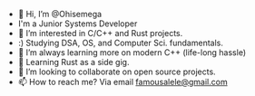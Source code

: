 - 👋 Hi, I’m @Ohisemega
- I'm a Junior Systems Developer
- 👀 I’m interested in C/C++ and Rust projects.
- :)  Studying DSA, OS, and Computer Sci. fundamentals.
- 🌱 I’m always learning more on modern C++ (life-long hassle)
- 🌱 Learning Rust as a side gig.
- 💞️ I’m looking to collaborate on open source projects.
- 📫 How to reach me? Via email famousalele@gmail.com

<!---
Ohisemega/Ohisemega is a ✨ special ✨ repository because its `README.md` (this file) appears on your GitHub profile.
You can click the Preview link to take a look at your changes.
--->
